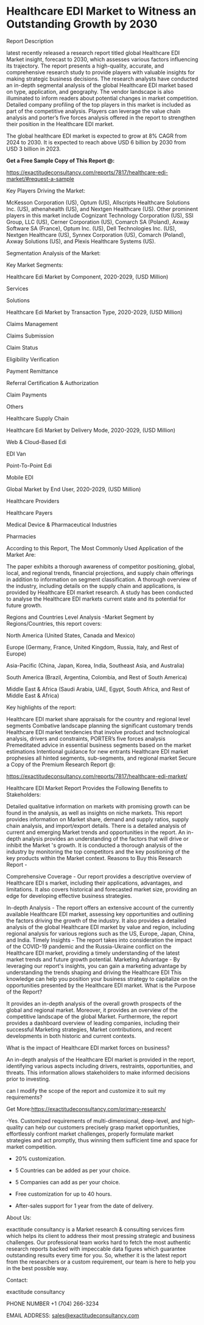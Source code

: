 # Healthcare EDI Market to Witness an Outstanding Growth by 2030

Report Description

latest recently released a research report titled global Healthcare EDI Market insight, forecast to 2030, which assesses various factors influencing its trajectory. The report presents a high-quality, accurate, and comprehensive research study to provide players with valuable insights for making strategic business decisions. The research analysts have conducted an in-depth segmental analysis of the global Healthcare EDI market based on type, application, and geography. The vendor landscape is also illuminated to inform readers about potential changes in market competition. Detailed company profiling of the top players in this market is included as part of the competitive analysis. Players can leverage the value chain analysis and porter’s five forces analysis offered in the report to strengthen their position in the Healthcare EDI market.

The global healthcare EDI market is expected to grow at 8% CAGR from 2024 to 2030. It is expected to reach above USD 6 billion by 2030 from USD 3 billion in 2023.

**Get a Free Sample Copy of This Report @:**

https://exactitudeconsultancy.com/reports/7817/healthcare-edi-market/#request-a-sample

Key Players Driving the Market:

McKesson Corporation (US), Optum (US), Allscripts Healthcare Solutions Inc. (US), athenahealth (US), and Nextgen Healthcare (US). Other prominent players in this market include Cognizant Technology Corporation (US), SSI Group, LLC (US), Cerner Corporation (US), Comarch SA (Poland), Axway Software SA (France), Optum Inc. (US), Dell Technologies Inc. (US), Nextgen Healthcare (US), Synnex Corporation (US), Comarch (Poland), Axway Solutions (US), and Plexis Healthcare Systems (US).

Segmentation Analysis of the Market:

Key Market Segments:

Healthcare Edi Market by Component, 2020-2029, (USD Million)

Services

Solutions

Healthcare Edi Market by Transaction Type, 2020-2029, (USD Million)

Claims Management

Claims Submission

Claim Status

Eligibility Verification

Payment Remittance

Referral Certification & Authorization

Claim Payments

Others

Healthcare Supply Chain

Healthcare Edi Market by Delivery Mode, 2020-2029, (USD Million)

Web & Cloud-Based Edi

EDI Van

Point-To-Point Edi

Mobile EDI

Global Market by End User, 2020-2029, (USD Million)

Healthcare Providers

Healthcare Payers

Medical Device & Pharmaceutical Industries

Pharmacies

According to this Report, The Most Commonly Used Application of the Market Are:

The paper exhibits a thorough awareness of competitor positioning, global, local, and regional trends, financial projections, and supply chain offerings in addition to information on segment classification. A thorough overview of the industry, including details on the supply chain and applications, is provided by Healthcare EDI market research. A study has been conducted to analyse the Healthcare EDI markets current state and its potential for future growth.

Regions and Countries Level Analysis -Market Segment by Regions/Countries, this report covers:

North America (United States, Canada and Mexico)

Europe (Germany, France, United Kingdom, Russia, Italy, and Rest of Europe)

Asia-Pacific (China, Japan, Korea, India, Southeast Asia, and Australia)

South America (Brazil, Argentina, Colombia, and Rest of South America)

Middle East & Africa (Saudi Arabia, UAE, Egypt, South Africa, and Rest of Middle East & Africa)

Key highlights of the report:

Healthcare EDI market share appraisals for the country and regional level segments
Combative landscape planning the significant customary trends
Healthcare EDI market tendencies that involve product and technological analysis, drivers and constraints, PORTER’s five forces analysis
Premeditated advice in essential business segments based on the market estimations
Intentional guidance for new entrants
Healthcare EDI market prophesies all hinted segments, sub-segments, and regional market
Secure a Copy of the Premium Research Report @:

https://exactitudeconsultancy.com/reports/7817/healthcare-edi-market/

Healthcare EDI Market Report Provides the Following Benefits to Stakeholders:

Detailed qualitative information on markets with promising growth can be found in the analysis, as well as insights on niche markets.
This report provides information on Market share, demand and supply ratios, supply chain analysis, and import/export details.
There is a detailed analysis of current and emerging Market trends and opportunities in the report.
An in-depth analysis provides an understanding of the factors that will drive or inhibit the Market 's growth.
It is conducted a thorough analysis of the industry by monitoring the top competitors and the key positioning of the key products within the Market context.
Reasons to Buy this Research Report -

Comprehensive Coverage - Our report provides a descriptive overview of Healthcare EDI s market, including their applications, advantages, and limitations. It also covers historical and forecasted market size, providing an edge for developing effective business strategies.

In-depth Analysis - The report offers an extensive account of the currently available Healthcare EDI market, assessing key opportunities and outlining the factors driving the growth of the industry. It also provides a detailed analysis of the global Healthcare EDI market by value and region, including regional analysis for various regions such as the US, Europe, Japan, China, and India.
Timely Insights - The report takes into consideration the impact of the COVID-19 pandemic and the Russia-Ukraine conflict on the Healthcare EDI market, providing a timely understanding of the latest market trends and future growth potential.
Marketing Advantage - By leveraging our report's insights, you can gain a marketing advantage by understanding the trends shaping and driving the Healthcare EDI This knowledge can help you position your business strategy to capitalize on the opportunities presented by the Healthcare EDI market.
What is the Purpose of the Report?

It provides an in-depth analysis of the overall growth prospects of the global and regional market. Moreover, it provides an overview of the competitive landscape of the global Market. Furthermore, the report provides a dashboard overview of leading companies, including their successful Marketing strategies, Market contributions, and recent developments in both historic and current contexts.

What is the impact of Healthcare EDI market forces on business?

An in-depth analysis of the Healthcare EDI market is provided in the report, identifying various aspects including drivers, restraints, opportunities, and threats. This information allows stakeholders to make informed decisions prior to investing.

can I modify the scope of the report and customize it to suit my requirements?

Get More:https://exactitudeconsultancy.com/primary-research/

-Yes. Customized requirements of multi-dimensional, deep-level, and high-quality can help our customers precisely grasp market opportunities, effortlessly confront market challenges, properly formulate market strategies and act promptly, thus winning them sufficient time and space for market competition.

- 20% customization.

- 5 Countries can be added as per your choice.

- 5 Companies can add as per your choice.

- Free customization for up to 40 hours.

- After-sales support for 1 year from the date of delivery.

About Us:

exactitude consultancy is a Market research & consulting services firm which helps its client to address their most pressing strategic and business challenges. Our professional team works hard to fetch the most authentic research reports backed with impeccable data figures which guarantee outstanding results every time for you. So, whether it is the latest report from the researchers or a custom requirement, our team is here to help you in the best possible way.

Contact:

exactitude consultancy

PHONE NUMBER +1 (704) 266-3234

EMAIL ADDRESS: sales@exactitudeconsultancy.com

